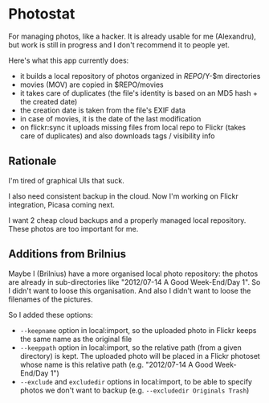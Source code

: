 Photostat
=========

For managing photos, like a hacker. It is already usable for me (Alexandru), but
work is still in progress and I don't recommend it to people yet.

Here's what this app currently does:

* it builds a local repository of photos organized in $REPO/$Y-$m directories
* movies (MOV) are copied in $REPO/movies
* it takes care of duplicates (the file's identity is based on an MD5 hash + the created date)
* the creation date is taken from the file's EXIF data
* in case of movies, it is the date of the last modification
* on flickr:sync it uploads missing files from local repo to Flickr
  (takes care of duplicates) and also downloads tags / visibility info


Rationale
---------

I'm tired of graphical UIs that suck.

I also need consistent backup in the cloud.
Now I'm working on Flickr integration, Picasa coming next.

I want 2 cheap cloud backups and a properly managed local repository.
These photos are too important for me.


Additions from Brilnius
-----------------------

Maybe I (Brilnius) have a more organised local photo repository: the photos are already in sub-directories like "2012/07-14 A Good Week-End/Day 1". So I didn't want to loose this organisation. And also I didn't want to loose the filenames of the pictures.

So I added these options:

* `--keepname` option in local:import, so the uploaded photo in Flickr keeps the same name as the original file
* `--keeppath` option in local:import, so the relative path (from a given directory) is kept. The uploaded photo will be placed in a Flickr photoset whose name is this relative path (e.g. "2012/07-14 A Good Week-End/Day 1")
* `--exclude` and `excludedir` options in local:import, to be able to specify photos we don't want to backup (e.g. `--excludedir Originals Trash`)
